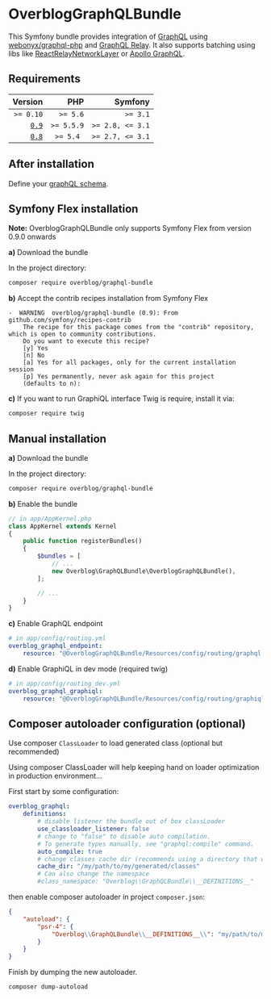 OverblogGraphQLBundle
======================

This Symfony bundle provides integration of [GraphQL](https://facebook.github.io/graphql/) using [webonyx/graphql-php](https://github.com/webonyx/graphql-php)
and [GraphQL Relay](https://facebook.github.io/relay/docs/graphql-relay-specification.html).
It also supports batching using libs like [ReactRelayNetworkLayer](https://github.com/nodkz/react-relay-network-layer) or [Apollo GraphQL](http://dev.apollodata.com/core/network.html#query-batching).

Requirements
------------

| Version                                                     | PHP         | Symfony           |
|------------------------------------------------------------:|------------:|------------------:|
| `>= 0.10`                                                   |  `>= 5.6`   |  `>= 3.1`         |
| [`0.9`](https://github.com/overblog/GraphQLBundle/tree/0.9) |  `>= 5.5.9` |  `>= 2.8, <= 3.1` |
| [`0.8`](https://github.com/overblog/GraphQLBundle/tree/0.8) |  `>= 5.4 `  |  `>= 2.7, <= 3.1` |

After installation
------------

Define your [graphQL schema](definitions/index.md).

Symfony Flex installation
------------

**Note:** OverblogGraphQLBundle only supports Symfony Flex from version 0.9.0 onwards

**a)** Download the bundle

In the project directory:

```bash
composer require overblog/graphql-bundle
```

**b)** Accept the contrib recipes installation from Symfony Flex

```
-  WARNING  overblog/graphql-bundle (0.9): From github.com/symfony/recipes-contrib
    The recipe for this package comes from the "contrib" repository, which is open to community contributions.
    Do you want to execute this recipe?
    [y] Yes
    [n] No
    [a] Yes for all packages, only for the current installation session
    [p] Yes permanently, never ask again for this project
    (defaults to n): 
```

**c)** If you want to run GraphiQL interface Twig is require, install it via:

 ```bash
 composer require twig
 ```

Manual installation
------------

**a)** Download the bundle

In the project directory:

```bash
composer require overblog/graphql-bundle
```

**b)** Enable the bundle

```php
// in app/AppKernel.php
class AppKernel extends Kernel
{
    public function registerBundles()
    {
        $bundles = [
            // ...
            new Overblog\GraphQLBundle\OverblogGraphQLBundle(),
        ];

        // ...
    }
}
```

**c)** Enable GraphQL endpoint

```yaml
# in app/config/routing.yml
overblog_graphql_endpoint:
    resource: "@OverblogGraphQLBundle/Resources/config/routing/graphql.yml"
```

**d)** Enable GraphiQL in dev mode (required twig)

```yaml
# in app/config/routing_dev.yml
overblog_graphql_graphiql:
    resource: "@OverblogGraphQLBundle/Resources/config/routing/graphiql.yml"
```

Composer autoloader configuration (optional)
------------

Use composer `ClassLoader` to load generated class (optional but recommended)

Using composer ClassLoader will help keeping hand on loader optimization
in production environment...

First start by some configuration:

```yaml
overblog_graphql:
    definitions:
        # disable listener the bundle out of box classLoader
        use_classloader_listener: false
        # change to "false" to disable auto compilation.
        # To generate types manually, see "graphql:compile" command.
        auto_compile: true
        # change classes cache dir (recommends using a directory that will be committed)
        cache_dir: "/my/path/to/my/generated/classes"
        # Can also change the namespace
        #class_namespace: "Overblog\\GraphQLBundle\\__DEFINITIONS__"
```

then enable composer autoloader in project `composer.json`:

```json
{
    "autoload": {
        "psr-4": {
            "Overblog\\GraphQLBundle\\__DEFINITIONS__\\": "my/path/to/my/generated/classes/"
        }
    }
}
```

Finish by dumping the new autoloader.

```bash
composer dump-autoload
```
